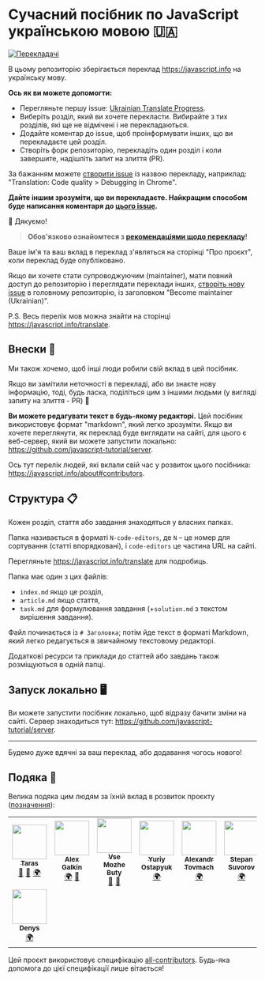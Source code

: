 # Сучасний посібник по JavaScript українською мовою 🇺🇦
<!-- ALL-CONTRIBUTORS-BADGE:START - Do not remove or modify this section -->
[![Перекладачі](https://img.shields.io/badge/all_contributors-9-orange.svg?style=flat-square)](#подяка-)
<!-- ALL-CONTRIBUTORS-BADGE:END -->

В цьому репозиторію зберігається переклад <https://javascript.info> на українську мову.

**Ось як ви можете допомогти:**

- Перегляньте першу issue: [Ukrainian Translate Progress](https://github.com/javascript-tutorial/uk.javascript.info/issues/1).
- Виберіть розділ, який ви хочете перекласти. Вибирайте з тих розділів, які ще не відмічені і не перекладаються.
- Додайте коментар до issue, щоб проінформувати інших, що ви перекладаєте цей розділ.
- Створіть форк репозиторію, перекладіть один розділ і коли завершите, надішліть запит на злиття (PR).

За бажанням можете [створити issue](https://github.com/javascript-tutorial/uk.javascript.info/issues/new) із назвою перекладу, наприклад: "Translation: Code quality > Debugging in Chrome".

**Дайте іншим зрозуміти, що ви перекладаєте. Найкращим способом буде написання коментаря до [цього issue](https://github.com/javascript-tutorial/uk.javascript.info/issues/1).**

🎉 Дякуємо!

> **Обов'язково ознайомтеся з [рекомендаціями щодо перекладу](https://github.com/javascript-tutorial/uk.javascript.info/blob/master/TRANSLATION.md)!**

Ваше ім'я та ваш вклад в переклад з'являться на сторінці "Про проєкт", коли переклад буде опубліковано.

Якщо ви хочете стати супроводжуючим (maintainer), мати повний доступ до репозиторію і переглядати переклади інших, [створіть нову issue](https://github.com/javascript-tutorial/translate/issues/new) в головному репозиторію, із заголовком "Become maintainer (Ukrainian)".

P.S. Весь перелік мов можна знайти на сторінці <https://javascript.info/translate>.

## Внески 💚

Ми також хочемо, щоб інші люди робили свій вклад в цей посібник.

Якщо ви замітили неточності в перекладі, або ви знаєте нову інформацію, тоді, будь ласка, поділіться цим з іншими людьми (у вигляді запиту на злиття - PR) 👏

**Ви можете редагувати текст в будь-якому редакторі.** Цей посібник використовує формат "markdown", який легко зрозуміти. Якщо ви хочете переглянути, як переклад буде виглядати на сайті, для цього є веб-сервер, який ви можете запустити локально: <https://github.com/javascript-tutorial/server>.

Ось тут перелік людей, які вклали свій час у розвиток цього посібника: <https://javascript.info/about#contributors>.

## Структура 📋

Кожен розділ, стаття або завдання знаходяться у власних папках.

Папка називається в форматі `N-code-editors`, де `N` – це номер для сортування (статті впорядковані), і `code-editors` це частина URL на сайті.

Перегляньте <https://javascript.info/translate> для подробиць.

Папка має один з цих файлів:

- `index.md` якщо це розділ,
- `article.md` якщо стаття,
- `task.md` для формулювання завдання (+`solution.md` з текстом вирішення завдання).

Файл починається із `# Заголовка`; потім йде текст в форматі Markdown, який легко редагується в звичайному текстовому редакторі.

Додаткові ресурси та приклади до статтей або завдань також розміщуються в одній папці.

## Запуск локально 🖥

Ви можете запустити посібник локально, щоб відразу бачити зміни на сайті.
Сервер знаходиться тут: <https://github.com/javascript-tutorial/server>.

---
Будемо дуже вдячні за ваш переклад, або додавання чогось нового!

## Подяка 🙏

Велика подяка цим людям за їхній вклад в розвиток проєкту ([позначення](https://allcontributors.org/docs/en/emoji-key)):

<!-- ALL-CONTRIBUTORS-LIST:START - Do not remove or modify this section -->
<!-- prettier-ignore-start -->
<!-- markdownlint-disable -->
<table>
  <tr>
    <td align="center"><a href="https://github.com/tarasyyyk"><img src="https://avatars0.githubusercontent.com/u/20100011?v=4" width="70px;" alt=""/><br /><sub><b>Taras</b></sub></a><br /><a href="#maintenance-tarasyyyk" title="Maintenance">🚧</a> <a href="https://github.com/javascript-tutorial/uk.javascript.info/pulls?q=is%3Apr+reviewed-by%3Atarasyyyk" title="Reviewed Pull Requests">👀</a> <a href="#translation-tarasyyyk" title="Translation">🌍</a></td>
    <td align="center"><a href="https://github.com/alexgalkin"><img src="https://avatars0.githubusercontent.com/u/1190812?v=4" width="70px;" alt=""/><br /><sub><b>Alex Galkin</b></sub></a><br /><a href="#translation-alexgalkin" title="Translation">🌍</a> <a href="#ideas-alexgalkin" title="Ideas, Planning, & Feedback">🤔</a></td>
    <td align="center"><a href="https://github.com/vsemozhetbyt"><img src="https://avatars1.githubusercontent.com/u/10393198?v=4" width="70px;" alt=""/><br /><sub><b>Vse Mozhe Buty</b></sub></a><br /><a href="https://github.com/javascript-tutorial/uk.javascript.info/pulls?q=is%3Apr+reviewed-by%3Avsemozhetbyt" title="Reviewed Pull Requests">👀</a> <a href="#ideas-vsemozhetbyt" title="Ideas, Planning, & Feedback">🤔</a></td>
    <td align="center"><a href="https://github.com/Zim123"><img src="https://avatars2.githubusercontent.com/u/1306750?v=4" width="70px;" alt=""/><br /><sub><b>Yuriy Ostapyuk</b></sub></a><br /><a href="#translation-Zim123" title="Translation">🌍</a></td>
    <td align="center"><a href="https://alexandrtovmach.com"><img src="https://avatars0.githubusercontent.com/u/28801003?v=4" width="70px;" alt=""/><br /><sub><b>Alexandr Tovmach</b></sub></a><br /><a href="#translation-alexandrtovmach" title="Translation">🌍</a></td>
    <td align="center"><a href="http://stepansuvorov.com/blog/"><img src="https://avatars1.githubusercontent.com/u/1526680?v=4" width="70px;" alt=""/><br /><sub><b>Stepan Suvorov</b></sub></a><br /><a href="#translation-stevermeister" title="Translation">🌍</a></td>
    <td align="center"><a href="https://github.com/UkrainianCitizen"><img src="https://avatars2.githubusercontent.com/u/31314423?v=4" width="70px;" alt=""/><br /><sub><b>UkrainianCitizen</b></sub></a><br /><a href="#ideas-UkrainianCitizen" title="Ideas, Planning, & Feedback">🤔</a></td>
    <td align="center"><a href="https://github.com/lobanov-oleh"><img src="https://avatars0.githubusercontent.com/u/53055773?v=4" width="70px;" alt=""/><br /><sub><b>lobanov-oleh</b></sub></a><br /><a href="#translation-lobanov-oleh" title="Translation">🌍</a></td>
  </tr>
  <tr>
    <td align="center"><a href="https://github.com/dDenysS"><img src="https://avatars0.githubusercontent.com/u/23075870?v=4" width="70px;" alt=""/><br /><sub><b>Denys</b></sub></a><br /><a href="#translation-dDenysS" title="Translation">🌍</a></td>
  </tr>
</table>

<!-- markdownlint-enable -->
<!-- prettier-ignore-end -->
<!-- ALL-CONTRIBUTORS-LIST:END -->

Цей проєкт використовує специфікацію [all-contributors](https://github.com/all-contributors/all-contributors). Будь-яка допомога до цієї специфікації лише вітається!
